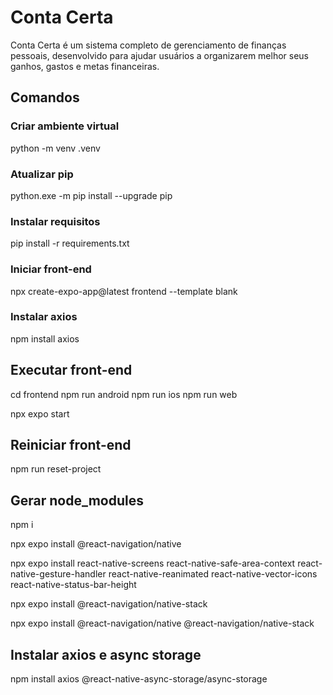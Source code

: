 # Conta Certa
Conta Certa é um sistema completo de gerenciamento de finanças pessoais, desenvolvido para ajudar usuários a organizarem melhor seus ganhos, gastos e metas financeiras.

## Comandos

### Criar ambiente virtual
python -m venv .venv

### Atualizar pip
python.exe -m pip install --upgrade pip

### Instalar requisitos
pip install -r requirements.txt

### Iniciar front-end
npx create-expo-app@latest frontend --template blank

### Instalar axios
npm install axios

## Executar front-end
cd frontend
npm run android
npm run ios
npm run web

npx expo start

## Reiniciar front-end
npm run reset-project

## Gerar node_modules
npm i


npx expo install @react-navigation/native

npx expo install react-native-screens react-native-safe-area-context react-native-gesture-handler react-native-reanimated react-native-vector-icons react-native-status-bar-height

npx expo install @react-navigation/native-stack

npx expo install @react-navigation/native @react-navigation/native-stack

## Instalar axios e async storage
npm install axios @react-native-async-storage/async-storage
